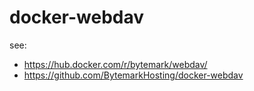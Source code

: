 # docker-webdav

see:

- https://hub.docker.com/r/bytemark/webdav/
- https://github.com/BytemarkHosting/docker-webdav
